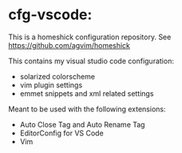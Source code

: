 # cfg-vscode:

This is a homeshick configuration repository. See
https://github.com/agvim/homeshick

This contains my visual studio code configuration:
- solarized colorscheme
- vim plugin settings
- emmet snippets and xml related settings

Meant to be used with the following extensions:
- Auto Close Tag and Auto Rename Tag
- EditorConfig for VS Code
- Vim
